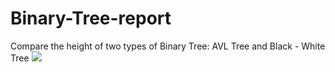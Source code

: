 # Binary-Tree-report
Compare the height of two types of Binary Tree: AVL Tree and Black - White Tree
<img src="https://upload.wikimedia.org/wikipedia/commons/thumb/d/da/Binary_search_tree.svg/1200px-Binary_search_tree.svg.png">
